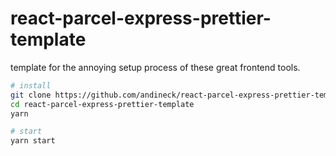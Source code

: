 # react-parcel-express-prettier-template

template for the annoying setup process of these great frontend tools.

```sh
# install
git clone https://github.com/andineck/react-parcel-express-prettier-template.git
cd react-parcel-express-prettier-template
yarn

# start
yarn start
```
